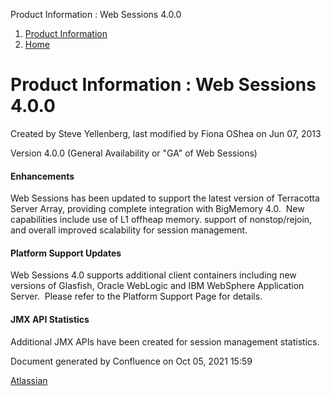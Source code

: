 Product Information : Web Sessions 4.0.0  

1.  [Product Information](index.html)
2.  [Home](Home.html)

Product Information : Web Sessions 4.0.0
========================================

Created by Steve Yellenberg, last modified by Fiona OShea on Jun 07, 2013

Version 4.0.0 (General Availability or "GA" of Web Sessions) 

#### Enhancements

Web Sessions has been updated to support the latest version of Terracotta Server Array, providing complete integration with BigMemory 4.0.  New capabilities include use of L1 offheap memory. support of nonstop/rejoin, and overall improved scalability for session management.

#### Platform Support Updates

Web Sessions 4.0 supports additional client containers including new versions of Glasfish, Oracle WebLogic and IBM WebSphere Application Server.  Please refer to the Platform Support Page for details.

#### JMX API Statistics

Additional JMX APIs have been created for session management statistics.

Document generated by Confluence on Oct 05, 2021 15:59

[Atlassian](http://www.atlassian.com/)